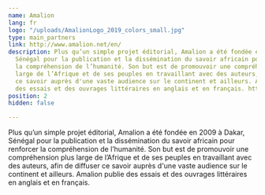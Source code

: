 ```yaml
---
name: Amalion
lang: fr
logo: "/uploads/AmalionLogo_2019_colors_small.jpg"
type: main_partners
link: http://www.amalion.net/en/
description: Plus qu’un simple projet éditorial, Amalion a été fondée en 2009 à Dakar,
  Sénégal pour la publication et la dissémination du savoir africain pour renforcer
  la compréhension de l’humanité. Son but est de promouvoir une compréhension plus
  large de l’Afrique et de ses peuples en travaillant avec des auteurs, afin de diffuser
  ce savoir auprès d'une vaste audience sur le continent et ailleurs. Amalion publie
  des essais et des ouvrages littéraires en anglais et en français. http://www.amalion.net
position: 2
hidden: false

---
```

Plus qu’un simple projet éditorial, Amalion a été fondée en 2009 à Dakar, Sénégal pour la publication et la dissémination du savoir africain pour renforcer la compréhension de l’humanité. Son but est de promouvoir une compréhension plus large de l’Afrique et de ses peuples en travaillant avec des auteurs, afin de diffuser ce savoir auprès d'une vaste audience sur le continent et ailleurs. Amalion publie des essais et des ouvrages littéraires en anglais et en français.